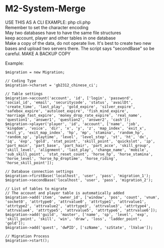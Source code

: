 # M2-System-Merge

 USE THIS AS A CLI EXAMPLE: php cli.php  
 Remember to set the character encoding  
 May two databases have to have the same file structures  
 keep account, player and other tables in one database  
 Make a copy of the data, do not operate live. It's best to create two new bases and upload two servers there. The script says "secondBase" so be careful. MAKE A BACKUP COPY  
 
 Example:
 ```
 $migration = new Migration;

// Coding Type
$migration->charset = 'gb2312_chinese_ci';

// Table settings
$migration->account('account', 'id', ['login', 'password', 'social_id', 'email', 'securitycode', 'status', 'availDt', 'create_time', 'last_play', 'gold_expire', 'silver_expire', 'safebox_expire', 'autoloot_expire', 'fish_mind_expire', 'marriage_fast_expire', 'money_drop_rate_expire', 'real_name', 'question1', 'answer1', 'question2', 'answer2', 'cash']);
$migration->player('player', 'id', 'account', ['name', 'job', 'kingdom', 'voice', 'dir', 'x', 'y', 'z', 'map_index', 'exit_x', 'exit_y', 'exit_map_index', 'hp', 'mp', 'stamina', 'random_hp', 'random_sp', 'playtime', 'level', 'level_step', 'st', 'ht', 'dx', 'iq', 'exp', 'gold', 'stat_point', 'skill_point', 'quickslot', 'ip', 'part_main', 'part_base', 'part_hair', 'part_acce', 'skill_group', 'skill_level', 'alignment', 'last_play', 'change_name', 'mobile', 'sub_skill_point', 'stat_reset_count', 'horse_hp', 'horse_stamina', 'horse_level', 'horse_hp_droptime', 'horse_riding', 'horse_skill_point']);

// Database connection settings
$migration->firstBase('localhost', 'user', 'pass', 'migration_1');
$migration->secondBase('localhost', 'user', 'pass', 'migration_2');

// List of tables to migrate
// The account and player table is automatically added
$migration->add('item', 'owner_id', ['window', 'pos', 'count', 'vnum', 'socket0', 'attrtype0', 'attrvalue0', 'attrtype1', 'attrvalue1', 'attrtype2', 'attrvalue2', 'attrtype3', 'attrvalue3', 'attrtype4', 'attrvalue4', 'attrtype5', 'attrvalue5', 'attrtype6', 'attrvalue6']);
$migration->add('guild', 'master', ['name', 'sp', 'level', 'exp', 'skill_point', 'skill', 'win', 'draw', 'loss', 'ladder_point', 'gold']);
$migration->add('quest', 'dwPID', ['szName', 'szState', 'lValue']);

// Migration Process
$migration->start();
 ```
